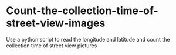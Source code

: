 # Count-the-collection-time-of-street-view-images
Use a python script to read the longitude and latitude and count the collection time of street view pictures
